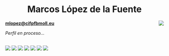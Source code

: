 <h1 align="center">Marcos López de la Fuente</h1>

<img align="right" src="https://komarev.com/ghpvc/?username=Marcos-Lopez-de-la-Fuente"/>

**mlopez@cifpfbmoll.eu**

*Perfil en proceso...*

</br>

<img src="https://github-readme-stats.vercel.app/api?username=Marcos-Lopez-de-la-Fuente&count_private=true&show_icons=true&theme=algolia">

<img src="https://github-readme-stats.vercel.app/api/top-langs/?username=Marcos-Lopez-de-la-Fuente&theme=algolia&layout=compact&langs_count=100">

<img src="https://github-profile-trophy.vercel.app/?username=Marcos-Lopez-de-la-Fuente&theme=algolia">



<img src="https://github-readme-stats.vercel.app/api/wakatime?username=MarcosLopez&theme=algolia&layout=compact">

<img src="https://wakatime.com/share/@MarcosLopez/bc57123e-6967-414b-bce0-d39569d2cd78.svg" sizes=10px>

<img src="https://wakatime.com/share/@MarcosLopez/9bb50e0c-3031-48bd-9f57-7203195d8173.svg" sizes=70px>

<img src="https://wakatime.com/share/@MarcosLopez/efe80382-32fb-45d9-aac9-762e316a2523.svg">
